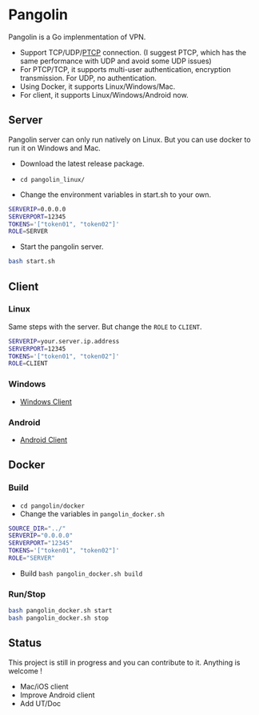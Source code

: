 # Pangolin

Pangolin is a Go implenmentation of VPN. 
* Support TCP/UDP/[PTCP](https://github.com/xitongsys/ptcp) connection. (I suggest PTCP, which has the same performance with UDP and avoid some UDP issues)
* For PTCP/TCP, it supports multi-user authentication, encryption transmission. For UDP, no authentication.
* Using Docker, it supports Linux/Windows/Mac.
* For client, it supports Linux/Windows/Android now.

## Server 
Pangolin server can only run natively on Linux. But you can use docker to run it on Windows and Mac.

* Download the latest release package.

* ```cd pangolin_linux/``` 

* Change the environment variables in start.sh to your own.

```bash
SERVERIP=0.0.0.0
SERVERPORT=12345
TOKENS='["token01", "token02"]'
ROLE=SERVER
```

* Start the pangolin server.
```bash
bash start.sh
```

## Client

### Linux
Same steps with the server. But change the ```ROLE``` to ```CLIENT```.
```bash
SERVERIP=your.server.ip.address
SERVERPORT=12345
TOKENS='["token01", "token02"]'
ROLE=CLIENT
```

### Windows
* [Windows Client](https://github.com/xitongsys/pangolin-win)

### Android
* [Android Client](https://github.com/xitongsys/pangolin-android)

## Docker

### Build 
* ```cd pangolin/docker```
* Change the variables in ```pangolin_docker.sh```

```bash
SOURCE_DIR="../"
SERVERIP="0.0.0.0"
SERVERPORT="12345"
TOKENS='["token01", "token02"]'
ROLE="SERVER"
```

* Build ```bash pangolin_docker.sh build```


### Run/Stop
```bash
bash pangolin_docker.sh start
bash pangolin_docker.sh stop
```

## Status
This project is still in progress and you can contribute to it. Anything is welcome !
* Mac/iOS client
* Improve Android client
* Add UT/Doc


